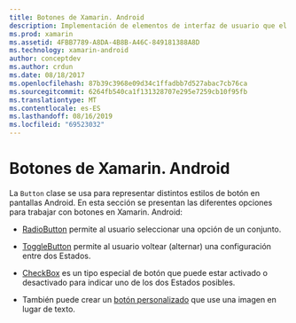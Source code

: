 ```yaml
---
title: Botones de Xamarin. Android
description: Implementación de elementos de interfaz de usuario que el usuario puntea para realizar una acción
ms.prod: xamarin
ms.assetid: 4FBB7789-A8DA-4B8B-A46C-849181388A8D
ms.technology: xamarin-android
author: conceptdev
ms.author: crdun
ms.date: 08/18/2017
ms.openlocfilehash: 87b39c3968e09d34c1ffadbb7d527abac7cb76ca
ms.sourcegitcommit: 6264fb540ca1f131328707e295e7259cb10f95fb
ms.translationtype: MT
ms.contentlocale: es-ES
ms.lasthandoff: 08/16/2019
ms.locfileid: "69523032"
---
```

# <a name="buttons-in-xamarinandroid"></a>Botones de Xamarin. Android

La `Button` clase se usa para representar distintos estilos de botón en pantallas Android. En esta sección se presentan las diferentes opciones para trabajar con botones en Xamarin. Android:

- [RadioButton](~/android/user-interface/controls/buttons/radio-button.md) permite al usuario seleccionar una opción de un conjunto.

- [ToggleButton](~/android/user-interface/controls/buttons/toggle-button.md) permite al usuario voltear (alternar) una configuración entre dos Estados.

- [CheckBox](~/android/user-interface/controls/buttons/check-box.md) es un tipo especial de botón que puede estar activado o desactivado para indicar uno de los dos Estados posibles.

- También puede crear un [botón personalizado](~/android/user-interface/controls/buttons/custom-button.md) que use una imagen en lugar de texto.
